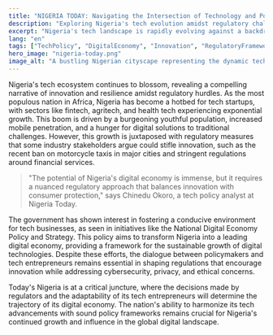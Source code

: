 ```yaml
---
title: "NIGERIA TODAY: Navigating the Intersection of Technology and Policy"
description: "Exploring Nigeria's tech evolution amidst regulatory challenges."
excerpt: "Nigeria's tech landscape is rapidly evolving against a backdrop of policy debates."
lang: "en"
tags: ["TechPolicy", "DigitalEconomy", "Innovation", "RegulatoryFramework", "Nigeria"]
hero_image: "nigeria-today.png"
image_alt: "A bustling Nigerian cityscape representing the dynamic tech scene"
---
```


Nigeria's tech ecosystem continues to blossom, revealing a compelling narrative of innovation and resilience amidst regulatory hurdles. As the most populous nation in Africa, Nigeria has become a hotbed for tech startups, with sectors like fintech, agritech, and health tech experiencing exponential growth. This boom is driven by a burgeoning youthful population, increased mobile penetration, and a hunger for digital solutions to traditional challenges. However, this growth is juxtaposed with regulatory measures that some industry stakeholders argue could stifle innovation, such as the recent ban on motorcycle taxis in major cities and stringent regulations around financial services.

> "The potential of Nigeria's digital economy is immense, but it requires a nuanced regulatory approach that balances innovation with consumer protection," says Chinedu Okoro, a tech policy analyst at Nigeria Today.

The government has shown interest in fostering a conducive environment for tech businesses, as seen in initiatives like the National Digital Economy Policy and Strategy. This policy aims to transform Nigeria into a leading digital economy, providing a framework for the sustainable growth of digital technologies. Despite these efforts, the dialogue between policymakers and tech entrepreneurs remains essential in shaping regulations that encourage innovation while addressing cybersecurity, privacy, and ethical concerns.

Today's Nigeria is at a critical juncture, where the decisions made by regulators and the adaptability of its tech entrepreneurs will determine the trajectory of its digital economy. The nation's ability to harmonize its tech advancements with sound policy frameworks remains crucial for Nigeria's continued growth and influence in the global digital landscape.